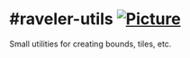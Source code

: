 #raveler-utils [![Picture](https://raw.github.com/janelia-flyem/janelia-flyem.github.com/master/images/gray_janelia_logo.png)](http://janelia.org/)
=============

Small utilities for creating bounds, tiles, etc.

